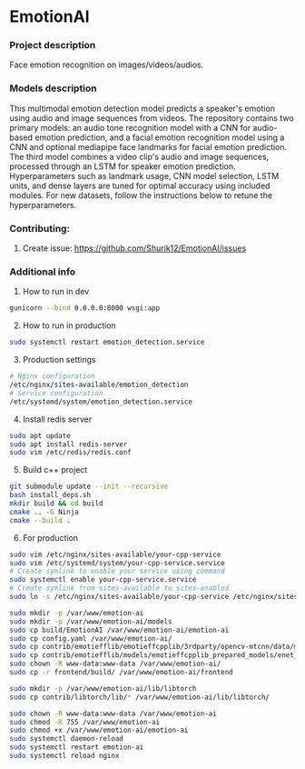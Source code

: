 # EmotionAI

### Project description
Face emotion recognition on images/videos/audios.

### Models description
This multimodal emotion detection model predicts a speaker's emotion using audio and image sequences from videos.
The repository contains two primary models: an audio tone recognition model with a CNN for audio-based emotion prediction, and a facial emotion recognition model using a CNN and optional mediapipe face landmarks for facial emotion prediction.
The third model combines a video clip's audio and image sequences, processed through an LSTM for speaker emotion prediction.
Hyperparameters such as landmark usage, CNN model selection, LSTM units, and dense layers are tuned for optimal accuracy using included modules.
For new datasets, follow the instructions below to retune the hyperparameters.

### Contributing:
1. Create issue: https://github.com/Shurik12/EmotionAI/issues

### Additional info
1. How to run in dev
```bash
gunicorn --bind 0.0.0.0:8000 wsgi:app
```
2. How to run in production
```bash
sudo systemctl restart emotion_detection.service
```
3. Production settings
```bash
# Nginx configuration
/etc/nginx/sites-available/emotion_detection
# Service configuration
/etc/systemd/system/emotion_detection.service
```
4. Install redis server
```bash
sudo apt update
sudo apt install redis-server
sudo vim /etc/redis/redis.conf
```
5. Build c++ project
```bash
git submodule update --init --recursive
bash install_deps.sh
mkdir build && cd build
cmake .. -G Ninja
cmake --build .
```
6. For production
```bash
sudo vim /etc/nginx/sites-available/your-cpp-service
sudo vim /etc/systemd/system/your-cpp-service.service
# Create symlink to enable your service using command
sudo systemctl enable your-cpp-service.service 
# Create symlink from sites-available to sites-enabled
sudo ln -s /etc/nginx/sites-available/your-cpp-service /etc/nginx/sites-enabled/
```

```bash
sudo mkdir -p /var/www/emotion-ai
sudo mkdir -p /var/www/emotion-ai/models
sudo cp build/EmotionAI /var/www/emotion-ai/emotion-ai
sudo cp config.yaml /var/www/emotion-ai/
sudo cp contrib/emotiefflib/emotieffcpplib/3rdparty/opencv-mtcnn/data/models/* /var/www/emotion-ai/models/
sudo cp contrib/emotiefflib/models/emotieffcpplib_prepared_models/enet_b2_7.pt /var/www/emotion-ai/models/
sudo chown -R www-data:www-data /var/www/emotion-ai/
sudo cp -r frontend/build/ /var/www/emotion-ai/frontend

sudo mkdir -p /var/www/emotion-ai/lib/libtorch
sudo cp contrib/libtorch/lib/* /var/www/emotion-ai/lib/libtorch/

sudo chown -R www-data:www-data /var/www/emotion-ai
sudo chmod -R 755 /var/www/emotion-ai
sudo chmod +x /var/www/emotion-ai/emotion-ai
sudo systemctl daemon-reload
sudo systemctl restart emotion-ai
sudo systemctl reload nginx
```